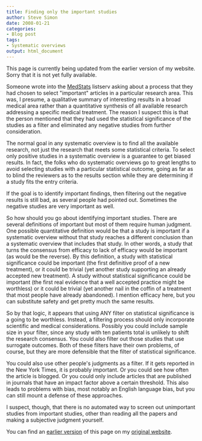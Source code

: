 ```yaml
---
title: Finding only the important studies
author: Steve Simon
date: 2008-01-21
categories:
- Blog post
tags:
- Systematic overviews
output: html_document
---
```

This page is currently being updated from the earlier version of my website. Sorry that it is not yet fully available.

Someone wrote into the
[MedStats](../category/InterestingWebsites.html#MeStXx) listserv asking
about a process that they had chosen to select "important" articles in
a particular research area. This was, I presume, a qualitative summary
of interesting results in a broad medical area rather than a
quantitative synthesis of all available research addressing a specific
medical treatment. The reason I suspect this is that the person
mentioned that they had used the statistical significance of the studies
as a filter and eliminated any negative studies from further
consideration.

The normal goal in any systematic overview is to find all the available
research, not just the research that meets some statistical criteria. To
select only positive studies in a systematic overview is a guarantee to
get biased results. In fact, the folks who do systematic overviews go to
great lengths to avoid selecting studies with a particular statistical
outcome, going as far as to blind the reviewers as to the results
section while they are determining if a study fits the entry criteria.

If the goal is to identify important findings, then filtering out the
negative results is still bad, as several people had pointed out.
Sometimes the negative studies are very important as well.

So how should you go about identifying important studies. There are
several definitions of important but most of them require human
judgment. One possible quantitative definition would be that a study is
important if a systematic overview without that study reaches a
different conclusion than a systematic overview that includes that
study. In other words, a study that turns the consensus from efficacy to
lack of efficacy would be important (as would be the reverse). By this
definition, a study with statistical significance could be important
(the first definitive proof of a new treatment), or it could be trivial
(yet another study supporting an already accepted new treatment). A
study without statistical significance could be important (the first
real evidence that a well accepted practice might be worthless) or it
could be trivial (yet another nail in the coffin of a treatment that
most people have already abandoned). I mention efficacy here, but you
can substitute safety and get pretty much the same results.

So by that logic, it appears that using ANY filter on statistical
significance is a going to be worthless. Instead, a filtering process
should only incorporate scientific and medical considerations. Possibly
you could include sample size in your filter, since any study with ten
patients total is unlikely to shift the research consensus. You could
also filter out those studies that use surrogate outcomes. Both of these
filters have their own problems, of course, but they are more defensible
that the filter of statistical significance.

You could also use other people's judgments as a filter. If it gets
reported in the New York Times, it is probably important. Or you could
see how often the article is blogged. Or you could only include articles
that are published in journals that have an impact factor above a
certain threshold. This also leads to problems with bias, most notably
an English language bias, but you can still mount a defense of these
approaches.

I suspect, though, that there is no automated way to screen out
unimportant studies from important studies, other than reading all the
papers and making a subjective judgment yourself.

You can find an [earlier version][sim1] of this page on my [original website][sim2].

[sim1]: http://www.pmean.com/08/ImportantStudies.html
[sim2]: http://www.pmean.com/original_site.html
